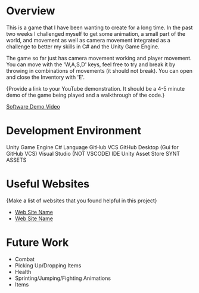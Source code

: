 # Overview

This is a game that I have been wanting to create for a long time. In the past two weeks I challenged myself to get some animation, a small part of the world, and movement as well as camera movement integrated
as a challenge to better my skills in C# and the Unity Game Engine.

The game so far just has camera movement working and player movement. You can move with the 'W,A,S,D' keys, feel free to try and break it by throwing in combinations of movements (it should not break).
You can open and close the Inventory with 'E'.

{Provide a link to your YouTube demonstration.  It should be a 4-5 minute demo of the game being played and a walkthrough of the code.}

[Software Demo Video]([http://youtube.link.goes.here](https://youtu.be/GgjhVEOwsbQ))

# Development Environment

Unity Game Engine
C# Language
GitHub VCS
GitHub Desktop (Gui for GitHub VCS)
Visual Studio (NOT VSCODE) IDE
Unity Asset Store
SYNT ASSETS

# Useful Websites

{Make a list of websites that you found helpful in this project}
* [Web Site Name](Unity.Com)
* [Web Site Name](ChatGpt.Com)

# Future Work

* Combat
* Picking Up/Dropping Items
* Health
* Sprinting/Jumping/Fighting Animations
* Items
